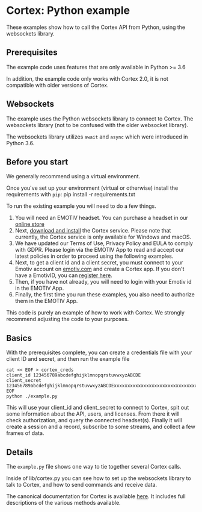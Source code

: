 # Cortex: Python example

These examples show how to call the Cortex API from Python, using the websockets
library.

## Prerequisites

The example code uses features that are only available in Python >= 3.6

In addition, the example code only works with Cortex 2.0, it is not compatible
with older versions of Cortex.

## Websockets

The example uses the Python websockets library to connect to Cortex.  The
websockets library (not to be confused with the older websocket library).

The websockets library utilizes `await` and `async` which were introduced in
Python 3.6.  

## Before you start

We generally recommend using a virtual environment.

Once you've set up your environment (virtual or otherwise) install the
requirements with `pip`:
    pip install -r requirements.txt

To run the existing example you will need to do a few things.

1. You will need an EMOTIV headset.  You can purchase a headset in our [online
   store](https://www.emotiv.com/)
2. Next, [download and install](https://www.emotiv.com/developer/) the Cortex
   service.  Please note that currently, the Cortex service is only available
   for Windows and macOS.
3. We have updated our Terms of Use, Privacy Policy and EULA to comply with
   GDPR. Please login via the EMOTIV App to read and accept our latest policies
   in order to proceed using the following examples.
4. Next, to get a client id and a client secret, you must connect to your
   Emotiv account on
   [emotiv.com](https://www.emotiv.com/my-account/cortex-apps/) and create a
   Cortex app. If you don't have a EmotivID, you can [register
   here](https://id.emotivcloud.com/eoidc/account/registration/).
5. Then, if you have not already, you will need to login with your Emotiv id in
   the EMOTIV App.
6. Finally, the first time you run these examples, you also need to authorize
   them in the EMOTIV App.

This code is purely an example of how to work with Cortex.  We strongly
recommend adjusting the code to your purposes.

## Basics

With the prerequisites complete, you can 
create a credentials file with your client ID and secret, and then run the
example file
```
cat << EOF > cortex_creds
client_id 123456789abcdefghijklmnopqrstuvwxyzABCDE
client_secret 123456789abcdefghijklmnopqrstuvwxyzABCDExxxxxxxxxxxxxxxxxxxxxxxxxxxxxxxxxxxxxxxxxxxxxxxxxxxxxxxxxxxxxxxxxxxxxxxxxxxxxxxxxxxxxxxx
EOF
python ./example.py
```

This will use your client_id and client_secret to connect to Cortex, spit out
some information about the API, users, and licenses.  From there it will check
authorization, and query the connected headset(s).  Finally it will create a
session and a record, subscribe to some streams, and collect a few frames of
data.

## Details

The ``example.py`` file shows one way to tie together several Cortex calls.

Inside of lib/cortex.py you can see how to set up the websockets library to talk
to Cortex, and how to send commands and receive data. 

The canonical documentation for Cortex is available
[here](https://emotiv.gitbook.io/cortex-api/). It includes full descriptions of
the various methods available.
